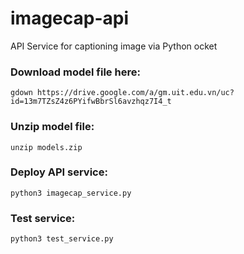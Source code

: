 # imagecap-api
API Service for captioning image via Python ocket

### Download model file here: 
```
gdown https://drive.google.com/a/gm.uit.edu.vn/uc?id=13m7TZsZ4z6PYifwBbrSl6avzhqz7I4_t
```

### Unzip model file:
```
unzip models.zip
```

### Deploy API service:
```
python3 imagecap_service.py
```

### Test service:
```
python3 test_service.py
```
